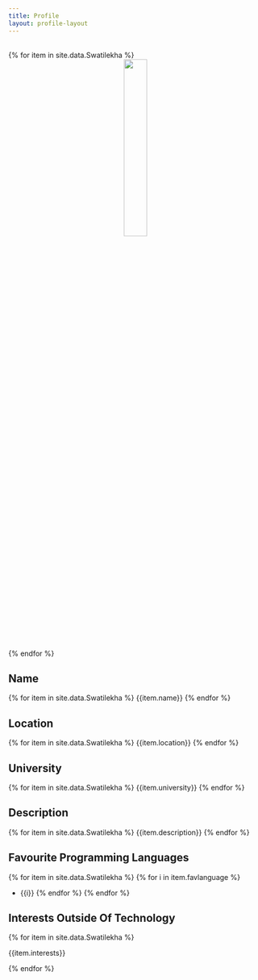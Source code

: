 ```yaml
---
title: Profile
layout: profile-layout
---
```



<br>
{% for item in site.data.Swatilekha %}
<div align="center">
<img src="../assets/img/{{ item.img }}" class="pod-img" width="30%"/>
</div>
{% endfor %}

## Name
{% for item in site.data.Swatilekha %}
{{item.name}}
{% endfor %}

## Location

{% for item in site.data.Swatilekha %}
{{item.location}}
{% endfor %}



## University

{% for item in site.data.Swatilekha %}
{{item.university}}
{% endfor %}


## Description

{% for item in site.data.Swatilekha %}
{{item.description}}
{% endfor %}


## Favourite Programming Languages

{% for item in site.data.Swatilekha %}
{% for i in item.favlanguage %}
- {{i}}
{% endfor %}
{% endfor %}


## Interests Outside Of Technology

{% for item in site.data.Swatilekha %}

{{item.interests}}

{% endfor %}